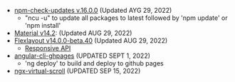<!--npm check updates-->
- [npm-check-updates v.16.0.0](https://github.com/raineorshine/npm-check-updates) (Updated  AYG 29, 2022)
  - "ncu -u" to update all packages to latest followed by 'npm update' or 'npm install'
- [Material v14.2](https://material.angular.io/):  (Updated  AUG 29, 2022)
- [Flexlayout v14.0.0-beta.40](https://github.com/angular/flex-layout) (Updated  AUG 29, 2022)
    - [Responsive API](https://github.com/angular/flex-layout/wiki/Responsive-API)
- [angular-cli-ghpages](https://github.com/angular-schule/angular-cli-ghpages) (UPDATED SEPT 1, 2022)
  - 'ng deploy' to build and deploy to github pages
- [ngx-virtual-scroll](https://github.com/lVlyke/lithium-ngx-virtual-scroll) (UPDATED SEP 15, 2022)